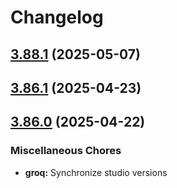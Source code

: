 # Changelog

## [3.88.1](https://github.com/sanity-io/sanity/compare/v3.86.1...v3.88.1) (2025-05-07)

## [3.86.1](https://github.com/sanity-io/sanity/compare/v3.86.0...v3.86.1) (2025-04-23)

## [3.86.0](https://github.com/sanity-io/sanity/compare/groq-v3.85.1...groq-v3.86.0) (2025-04-22)


### Miscellaneous Chores

* **groq:** Synchronize studio versions
